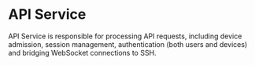 # API Service

API Service is responsible for processing API requests, including device admission,
session management, authentication (both users and devices) and bridging WebSocket
connections to SSH.


